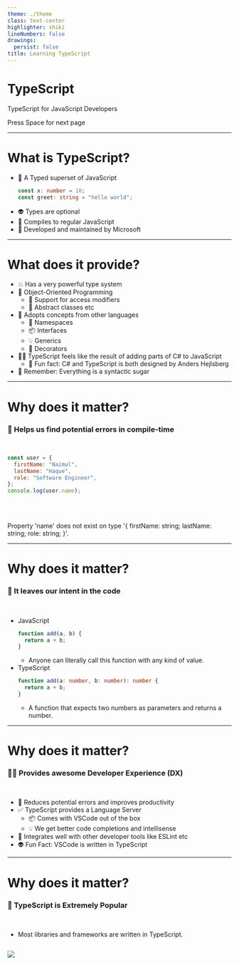 ```yaml
---
theme: ./theme
class: text-center
highlighter: shiki
lineNumbers: false
drawings:
  persist: false
title: Learning TypeScript
---
```


# TypeScript

TypeScript for JavaScript Developers

<div class="pt-12">
  <span @click="$slidev.nav.next" class="px-2 py-1 rounded cursor-pointer" hover="bg-white bg-opacity-10">
    Press Space for next page <carbon:arrow-right class="inline"/>
  </span>
</div>

<div class="abs-br m-6 flex gap-2">
  <!-- <button @click="$slidev.nav.openInEditor()" title="Open in Editor" class="text-xl icon-btn opacity-50 !border-none !hover:text-white">
    <carbon:edit />
  </button> -->
  <a href="https://github.com/naimulcsx/typescript-in-bangla" target="_blank" alt="GitHub"
    class="text-xl icon-btn opacity-50 !border-none !hover:text-white">
    <carbon-logo-github />
  </a>
</div>

---

# What is TypeScript?

- 📝 A Typed superset of JavaScript
  ```ts
  const x: number = 10;
  const greet: string = "hello world";
  ```
- 👽️ Types are optional
- 🚀 Compiles to regular JavaScript
- 🎉 Developed and maintained by Microsoft

---

# What does it provide?

- 💥 Has a very powerful type system
- 🧪 Object-Oriented Programming
  - 🔧 Support for access modifiers
  - 📝 Abstract classes etc
- 💫 Adopts concepts from other languages
  - 📙 Namespaces
  - 📦️ Interfaces
  - 💡 Generics
  - 🎨 Decorators
- 🧑‍💻 TypeScript feels like the result of adding parts of C# to JavaScript
  - 🧐 Fun fact: C# and TypeScript is both designed by Anders Hejlsberg
- 🚨 Remember: Everything is a syntactic sugar

---

# Why does it matter?

### 🐛 Helps us find potential errors in compile-time

<br>

```js {1-5|6}
const user = {
  firstName: "Naimul",
  lastName: "Haque",
  role: "Software Engineer",
};
console.log(user.name);
```

<arrow v-click="2" x1="360" y1="300" x2="240" y2="260" color="#564" width="2" arrowSize="1" />

<br>
<br>

<p class="text-red-500" v-click>Property 'name' does not exist on type '{ firstName: string; lastName: string; role: string; }'.</p>

---

# Why does it matter?

### 🧠 It leaves our intent in the code

<br>

- JavaScript
  ```js
  function add(a, b) {
    return a + b;
  }
  ```
  - Anyone can literally call this function with any kind of value.
- TypeScript
  ```ts
  function add(a: number, b: number): number {
    return a + b;
  }
  ```
  - A function that expects two numbers as parameters and returns a number.

---

# Why does it matter?

### 🧑‍💻 Provides awesome Developer Experience (DX)

<br>

- 🐛 Reduces potential errors and improves productivity
- ✅ TypeScript provides a Language Server
  - 📦️ Comes with VSCode out of the box
  - 💡 We get better code completions and intellisense
- 🔨 Integrates well with other developer tools like ESLint etc
- 👽️ Fun Fact: VSCode is written in TypeScript

---

# Why does it matter?

### 🚀 TypeScript is Extremely Popular

<br>

- Most libraries and frameworks are written in TypeScript.

![]()

<img
  class="w-[600px] rounded"
  src="https://i.ibb.co/bgR6fg0/Screen-Shot-2022-05-22-at-10-13-37-PM.png"
/>
